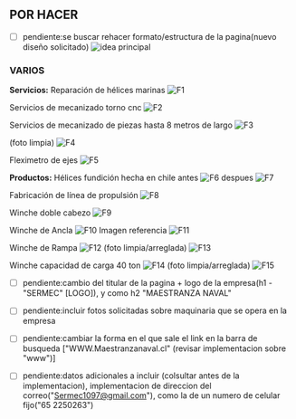 ## POR HACER
* [ ] pendiente:se buscar rehacer formato/estructura de la pagina(nuevo diseño solicitado)
![idea principal](./image/nuevo_formato.jpg)

### VARIOS

**Servicios:** 
Reparación de hélices marinas 
![F1](./image/Pasted%20image%20(0).png)

Servicios de mecanizado torno cnc 
![F2](./image/Pasted%20image%20(2).png)

Servicios de mecanizado de piezas hasta 8 metros de largo
![F3](./image/Pasted%20image%20(1).png)

(foto limpia)
![F4](./image/Pasted%20image%20(0).png)

Fleximetro de ejes
![F5](./image/Pasted%20image%20(3).png)

**Productos:**
Hélices fundición hecha en chile
antes
![F6](./image/Pasted%20image%20(4).png)
despues
![F7](./image/Pasted%20image%20(5).png)


Fabricación de línea de propulsión
![F8](./image/Pasted%20image%20(6).png)

Winche doble cabezo
![F9](./image/Pasted%20image%20(7).png)

Winche de Ancla
![F10](./image/Pasted%20image%20(8).png)
Imagen referencia
![F11](./image/Pasted%20image%20(9).png)

Winche de Rampa
![F12](./image/Pasted%20image%20(10).png)
(foto limpia/arreglada)
![F13](./image/Pasted%20image%20(11).png)

Winche capacidad de carga 40 ton
![F14](./image/Pasted%20image%20(12).png)
(foto limpia/arreglada)
![F15](./image/Pasted%20image%20(13).png)



* [ ] pendiente:cambio del titular de la pagina + logo de la empresa(h1 - "SERMEC" [LOGO]), y como h2 "MAESTRANZA NAVAL"

* [ ] pendiente:incluir fotos solicitadas sobre maquinaria que se opera en la empresa

* [ ] pendiente:cambiar la forma en el que sale el link en la barra de busqueda ["WWW.Maestranzanaval.cl" (revisar implementacion sobre "www")]

* [ ] pendiente:datos adicionales a incluir (colsultar antes de la implementacion), implementacion de direccion del correo("Sermec1097@gmail.com"), 
como la de un numero de celular fijo("65 2250263")



